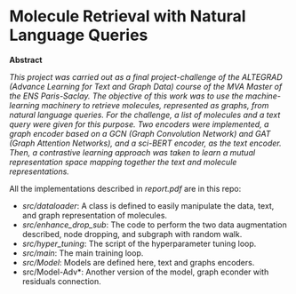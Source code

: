 # Molecule Retrieval with Natural Language Queries

**Abstract**

*This project was carried out as a final project-challenge of the ALTEGRAD (Advance Learning for Text and Graph Data) course of the MVA Master of the ENS Paris-Saclay. The objective of this work was to use the machine-learning machinery to retrieve molecules, represented as graphs, from natural language queries. For the challenge, a list of molecules and a text query were given for this purpose. Two encoders were implemented, a graph encoder based on a GCN (Graph Convolution Network) and GAT (Graph Attention Networks), and a sci-BERT encoder, as the text encoder. Then, a contrastive learning approach was taken to learn a mutual representation space mapping together the text and molecule representations.*

All the implementations described in *report.pdf* are in this repo:

- *src/dataloader*: A class is defined to easily manipulate the data, text, and graph representation of molecules.
- *src/enhance_drop_sub*: The code to perform the two data augmentation described, node dropping, and subgraph with random walk.
- *src/hyper_tuning*: The script of the hyperparameter tuning loop.
- *src/main*: The main training loop.
- *src/Model*: Models are defined here, text and graphs encoders.
- src/Model-Adv*: Another version of the model, graph econder with residuals connection.
